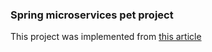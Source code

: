 ### Spring microservices pet project
This project was implemented from [this article](https://medium.com/ms-club-of-sliit/lets-build-a-microservice-with-spring-boot-faf39b968857)